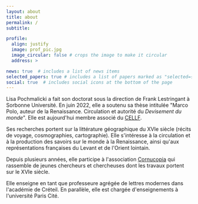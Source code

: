 ```yaml
---
layout: about
title: about
permalink: /
subtitle:

profile:
  align: justify
  image: prof_pic.jpg
  image_circular: false # crops the image to make it circular
  address: >

news: true  # includes a list of news items
selected_papers: true # includes a list of papers marked as "selected={true}"
social: true  # includes social icons at the bottom of the page
---
```


Lisa Pochmalicki a fait son doctorat sous la direction de Frank Lestringant à Sorbonne Université. En juin 2022, elle a soutenu sa thèse intitulée "Marco Polo, auteur de la Renaissance. Circulation et autorité du _Devisement du monde_". Elle est aujourd'hui membre associé du [CELLF](https://cellf.cnrs.fr).

Ses recherches portent sur la littérature géographique du XVIe siècle (récits de voyage, cosmographies, cartographie). Elle s'intéresse à la circulation et à la production des savoirs sur le monde à la Renaissance, ainsi qu'aux représentations françaises du Levant et de l'Orient lointain.

Depuis plusieurs années, elle participe à l'association [Cornucopia](http://cornucopia16.com) qui rassemble de jeunes chercheurs et chercheuses dont les travaux portent sur le XVIe siècle.

Elle enseigne en tant que professeure agrégée de lettres modernes dans l'académie de Créteil. En parallèle, elle est chargée d'enseignements à l'université Paris Cité.